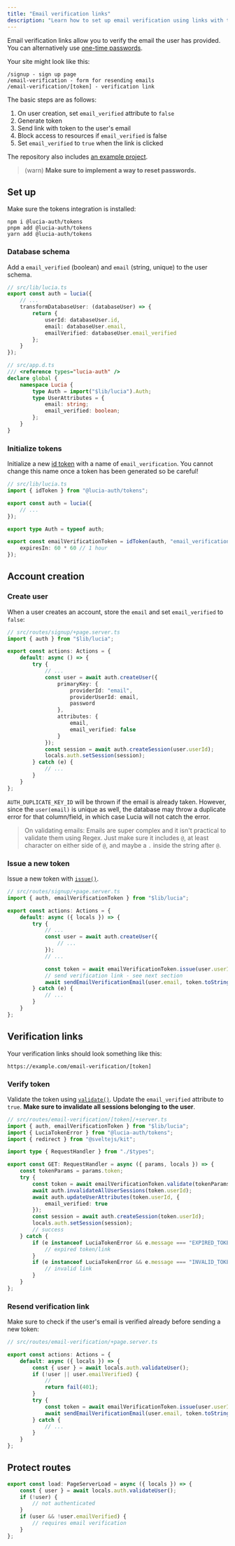 ```yaml
---
title: "Email verification links"
description: "Learn how to set up email verification using links with the tokens integration for Lucia"
---
```


Email verification links allow you to verify the email the user has provided. You can alternatively use [one-time passwords](/tokens/guides/one-time-passwords).

Your site might look like this:

```
/signup - sign up page
/email-verification - form for resending emails
/email-verification/[token] - verification link
```

The basic steps are as follows:

1. On user creation, set `email_verified` attribute to `false`
2. Generate token
3. Send link with token to the user's email
4. Block access to resources if `email_verified` is false
5. Set `email_verified` to `true` when the link is clicked

The repository also includes [an example project](https://github.com/pilcrowOnPaper/lucia/tree/main/examples/sveltekit-email).

> (warn) **Make sure to implement a way to reset passwords.**

## Set up

Make sure the tokens integration is installed:

```
npm i @lucia-auth/tokens
pnpm add @lucia-auth/tokens
yarn add @lucia-auth/tokens
```

### Database schema

Add a `email_verified` (boolean) and `email` (string, unique) to the user schema.

```ts
// src/lib/lucia.ts
export const auth = lucia({
	// ...
	transformDatabaseUser: (databaseUser) => {
		return {
			userId: databaseUser.id,
			email: databaseUser.email,
			emailVerified: databaseUser.email_verified
		};
	}
});
```

```ts
// src/app.d.ts
/// <reference types="lucia-auth" />
declare global {
	namespace Lucia {
		type Auth = import("$lib/lucia").Auth;
		type UserAttributes = {
			email: string;
			email_verified: boolean;
		};
	}
}
```

### Initialize tokens

Initialize a new [id token](/tokens/basics/id-tokens) with a name of `email_verification`. You cannot change this name once a token has been generated so be careful!

```ts
// src/lib/lucia.ts
import { idToken } from "@lucia-auth/tokens";

export const auth = lucia({
	// ...
});

export type Auth = typeof auth;

export const emailVerificationToken = idToken(auth, "email_verification", {
	expiresIn: 60 * 60 // 1 hour
});
```

## Account creation

### Create user

When a user creates an account, store the `email` and set `email_verified` to `false`:

```ts
// src/routes/signup/+page.server.ts
import { auth } from "$lib/lucia";

export const actions: Actions = {
	default: async () => {
		try {
			// ...
			const user = await auth.createUser({
				primaryKey: {
					providerId: "email",
					providerUserId: email,
					password
				},
				attributes: {
					email,
					email_verified: false
				}
			});
			const session = await auth.createSession(user.userId);
			locals.auth.setSession(session);
		} catch (e) {
			// ...
		}
	}
};
```

`AUTH_DUPLICATE_KEY_ID` will be thrown if the email is already taken. However, since the `user(email)` is unique as well, the database may throw a duplicate error for that column/field, in which case Lucia will not catch the error.

> On validating emails: Emails are super complex and it isn't practical to validate them using Regex. Just make sure it includes `@`, at least character on either side of `@`, and maybe a `.` inside the string after `@`.

### Issue a new token

Issue a new token with [`issue()`](/reference/tokens/idtokenwrapper#issue).

```ts
// src/routes/signup/+page.server.ts
import { auth, emailVerificationToken } from "$lib/lucia";

export const actions: Actions = {
	default: async ({ locals }) => {
		try {
			// ...
			const user = await auth.createUser({
				// ...
			});
			// ...

			const token = await emailVerificationToken.issue(user.userId);
			// send verification link - see next section
			await sendEmailVerificationEmail(user.email, token.toString());
		} catch (e) {
			// ...
		}
	}
};
```

## Verification links

Your verification links should look something like this:

```
https://example.com/email-verification/[token]
```

### Verify token

Validate the token using [`validate()`](/reference/tokens/idtokenwrapper#validate). Update the `email_verified` attribute to `true`. **Make sure to invalidate all sessions belonging to the user**.

```ts
// src/routes/email-verification/[token]/+server.ts
import { auth, emailVerificationToken } from "$lib/lucia";
import { LuciaTokenError } from "@lucia-auth/tokens";
import { redirect } from "@sveltejs/kit";

import type { RequestHandler } from "./$types";

export const GET: RequestHandler = async ({ params, locals }) => {
	const tokenParams = params.token;
	try {
		const token = await emailVerificationToken.validate(tokenParams);
		await auth.invalidateAllUserSessions(token.userId);
		await auth.updateUserAttributes(token.userId, {
			email_verified: true
		});
		const session = await auth.createSession(token.userId);
		locals.auth.setSession(session);
		// success
	} catch {
		if (e instanceof LuciaTokenError && e.message === "EXPIRED_TOKEN") {
			// expired token/link
		}
		if (e instanceof LuciaTokenError && e.message === "INVALID_TOKEN") {
			// invalid link
		}
	}
};
```

### Resend verification link

Make sure to check if the user's email is verified already before sending a new token:

```ts
// src/routes/email-verification/+page.server.ts

export const actions: Actions = {
	default: async ({ locals }) => {
		const { user } = await locals.auth.validateUser();
		if (!user || user.emailVerified) {
			//
			return fail(401);
		}
		try {
			const token = await emailVerificationToken.issue(user.userId);
			await sendEmailVerificationEmail(user.email, token.toString());
		} catch {
			// ...
		}
	}
};
```

## Protect routes

```ts
export const load: PageServerLoad = async ({ locals }) => {
	const { user } = await locals.auth.validateUser();
	if (!user) {
		// not authenticated
	}
	if (user && !user.emailVerified) {
		// requires email verification
	}
};
```
